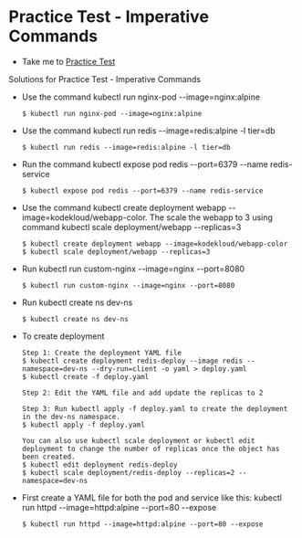 # Practice Test - Imperative Commands
  - Take me to [Practice Test](https://kodekloud.com/courses/539883/lectures/10503277)
  
Solutions for Practice Test - Imperative Commands

- Use the command kubectl run nginx-pod --image=nginx:alpine
  ```
  $ kubectl run nginx-pod --image=nginx:alpine
  ```
- Use the command kubectl run redis --image=redis:alpine -l tier=db
  ```
  $ kubectl run redis --image=redis:alpine -l tier=db
  ```
- Run the command kubectl expose pod redis --port=6379 --name redis-service
  ```
  $ kubectl expose pod redis --port=6379 --name redis-service
  ```
- Use the command kubectl create deployment webapp --image=kodekloud/webapp-color. The scale the webapp to 3 using command kubectl scale deployment/webapp --replicas=3
  ```
  $ kubectl create deployment webapp --image=kodekloud/webapp-color
  $ kubectl scale deployment/webapp --replicas=3
  ```
- Run kubectl run custom-nginx --image=nginx --port=8080
  ```
  $ kubectl run custom-nginx --image=nginx --port=8080
  ```
- Run kubectl create ns dev-ns
  ```
  $ kubectl create ns dev-ns
  ```
- To create deployment
  ```
  Step 1: Create the deployment YAML file
  $ kubectl create deployment redis-deploy --image redis --namespace=dev-ns --dry-run=client -o yaml > deploy.yaml
  $ kubectl create -f deploy.yaml

  Step 2: Edit the YAML file and add update the replicas to 2
  
  Step 3: Run kubectl apply -f deploy.yaml to create the deployment in the dev-ns namespace.
  $ kubectl apply -f deploy.yaml

  You can also use kubectl scale deployment or kubectl edit deployment to change the number of replicas once the object has been created.
  $ kubectl edit deployment redis-deploy
  $ kubectl scale deployment/redis-deploy --replicas=2 --namespace=dev-ns
  ```
- First create a YAML file for both the pod and service like this: kubectl run httpd --image=httpd:alpine --port=80 --expose
  ```
  $ kubectl run httpd --image=httpd:alpine --port=80 --expose
  ```
  
